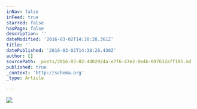 ```yaml
---
inNav: false
inFeed: true
starred: false
hasPage: false
description: ''
dateModified: '2016-03-02T14:38:28.361Z'
title: ''
datePublished: '2016-03-02T14:38:28.430Z'
author: []
sourcePath: _posts/2016-03-02-4402924a-e7f6-47e2-9e4b-097632aff105.md
published: true
_context: 'http://schema.org'
_type: Article

---
```

![](https://the-grid-user-content.s3-us-west-2.amazonaws.com/44a96711-fc48-4cd8-bbab-7afde3881396.jpg)